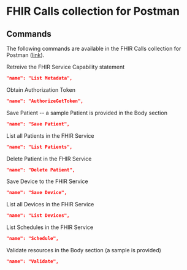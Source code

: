 # FHIR Calls collection for Postman 

## Commands 
The following commands are available in the FHIR Calls collection for Postman ([link](../api-for-fhir/FHIR-CALLS.postman_collection.json)).

Retreive the FHIR Service Capability statement 
```json
"name": "List Metadata",
```

Obtain Authorization Token 
```json
"name": "AuthorizeGetToken",
```

Save Patient -- a sample Patient is provided in the Body section 
```json
"name": "Save Patient",
```

List all Patients in the FHIR Service
```json
"name": "List Patients",
```

Delete Patient in the FHIR Service 
```json
"name": "Delete Patient",
```

Save Device to the FHIR Service 
```json
"name": "Save Device",
```

List all Devices in the FHIR Service 
```json
"name": "List Devices",
```

List Schedules in the FHIR Service 
```json
"name": "Schedule",
```

Validate resources in the Body section (a sample is provided)
```json
"name": "Validate",
```
